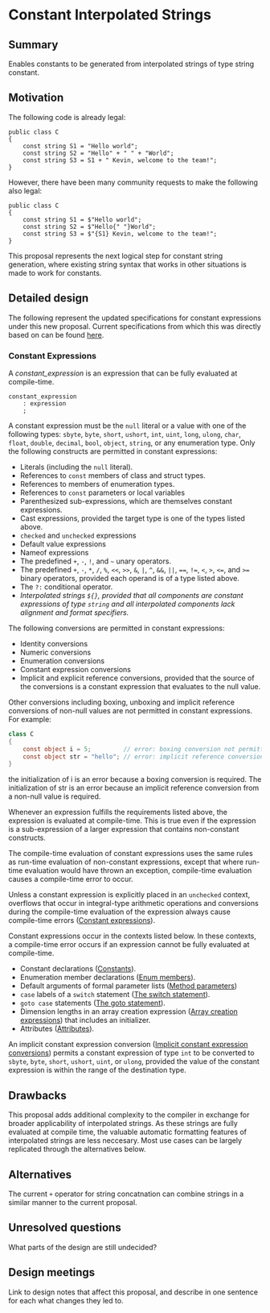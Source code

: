 # Constant Interpolated Strings

## Summary
[summary]: #summary

Enables constants to be generated from interpolated strings of type string constant.

## Motivation
[motivation]: #motivation

The following code is already legal:
```
public class C
{
    const string S1 = "Hello world";
    const string S2 = "Hello" + " " + "World";
    const string S3 = S1 + " Kevin, welcome to the team!";
}
```
However, there have been many community requests to make the following also legal:
```
public class C
{
    const string S1 = $"Hello world";
    const string S2 = $"Hello{" "}World";
    const string S3 = $"{S1} Kevin, welcome to the team!";
}
```
This proposal represents the next logical step for constant string generation, where existing string syntax that works in other situations is made to work for constants.

## Detailed design
[design]: #detailed-design

The following represent the updated specifications for constant expressions under this new proposal. Current specifications from which this was directly based on can be found [here](https://github.com/dotnet/csharplang/blob/master/spec/expressions.md#constant-expressions).

### Constant Expressions

A *constant_expression* is an expression that can be fully evaluated at compile-time.

```antlr
constant_expression
    : expression
    ;
```

A constant expression must be the `null` literal or a value with one of  the following types: `sbyte`, `byte`, `short`, `ushort`, `int`, `uint`, `long`, `ulong`, `char`, `float`, `double`, `decimal`, `bool`, `object`, `string`, or any enumeration type. Only the following constructs are permitted in constant expressions:

*  Literals (including the `null` literal).
*  References to `const` members of class and struct types.
*  References to members of enumeration types.
*  References to `const` parameters or local variables
*  Parenthesized sub-expressions, which are themselves constant expressions.
*  Cast expressions, provided the target type is one of the types listed above.
*  `checked` and `unchecked` expressions
*  Default value expressions
*  Nameof expressions
*  The predefined `+`, `-`, `!`, and `~` unary operators.
*  The predefined `+`, `-`, `*`, `/`, `%`, `<<`, `>>`, `&`, `|`, `^`, `&&`, `||`, `==`, `!=`, `<`, `>`, `<=`, and `>=` binary operators, provided each operand is of a type listed above.
*  The `?:` conditional operator.
*  *Interpolated strings `${}`, provided that all components are constant expressions of type `string` and all interpolated components lack alignment and format specifiers.*

The following conversions are permitted in constant expressions:

*  Identity conversions
*  Numeric conversions
*  Enumeration conversions
*  Constant expression conversions
*  Implicit and explicit reference conversions, provided that the source of the conversions is a constant expression that evaluates to the null value.

Other conversions including boxing, unboxing and implicit reference conversions of non-null values are not permitted in constant expressions. For example:
```csharp
class C 
{
    const object i = 5;         // error: boxing conversion not permitted
    const object str = "hello"; // error: implicit reference conversion
}
```
the initialization of i is an error because a boxing conversion is required. The initialization of str is an error because an implicit reference conversion from a non-null value is required.

Whenever an expression fulfills the requirements listed above, the expression is evaluated at compile-time. This is true even if the expression is a sub-expression of a larger expression that contains non-constant constructs.

The compile-time evaluation of constant expressions uses the same rules as run-time evaluation of non-constant expressions, except that where run-time evaluation would have thrown an exception, compile-time evaluation causes a compile-time error to occur.

Unless a constant expression is explicitly placed in an `unchecked` context, overflows that occur in integral-type arithmetic operations and conversions during the compile-time evaluation of the expression always cause compile-time errors ([Constant expressions](../../spec/expressions.md#constant-expressions)).

Constant expressions occur in the contexts listed below. In these contexts, a compile-time error occurs if an expression cannot be fully evaluated at compile-time.

*  Constant declarations ([Constants](../../spec/classes.md#constants)).
*  Enumeration member declarations ([Enum members](../../spec/enums.md#enum-members)).
*  Default arguments of formal parameter lists ([Method parameters](../../spec/classes.md#method-parameters))
*  `case` labels of a `switch` statement ([The switch statement](../../spec/statements.md#the-switch-statement)).
*  `goto case` statements ([The goto statement](../../spec/statements.md#the-goto-statement)).
*  Dimension lengths in an array creation expression ([Array creation expressions](../../spec/expressions.md#array-creation-expressions)) that includes an initializer.
*  Attributes ([Attributes](../../spec/attributes.md)).

An implicit constant expression conversion ([Implicit constant expression conversions](../../spec/conversions.md#implicit-constant-expression-conversions)) permits a constant expression of type `int` to be converted to `sbyte`, `byte`, `short`, `ushort`, `uint`, or `ulong`, provided the value of the constant expression is within the range of the destination type.

## Drawbacks
[drawbacks]: #drawbacks

This proposal adds additional complexity to the compiler in exchange for broader applicability of interpolated strings. As these strings are fully evaluated at compile time, the valuable automatic formatting features of interpolated strings are less neccesary. Most use cases can be largely replicated through the alternatives below.

## Alternatives
[alternatives]: #alternatives

The current `+` operator for string concatnation can combine strings in a similar manner to the current proposal.

## Unresolved questions
[unresolved]: #unresolved-questions

What parts of the design are still undecided?

## Design meetings

Link to design notes that affect this proposal, and describe in one sentence for each what changes they led to.


